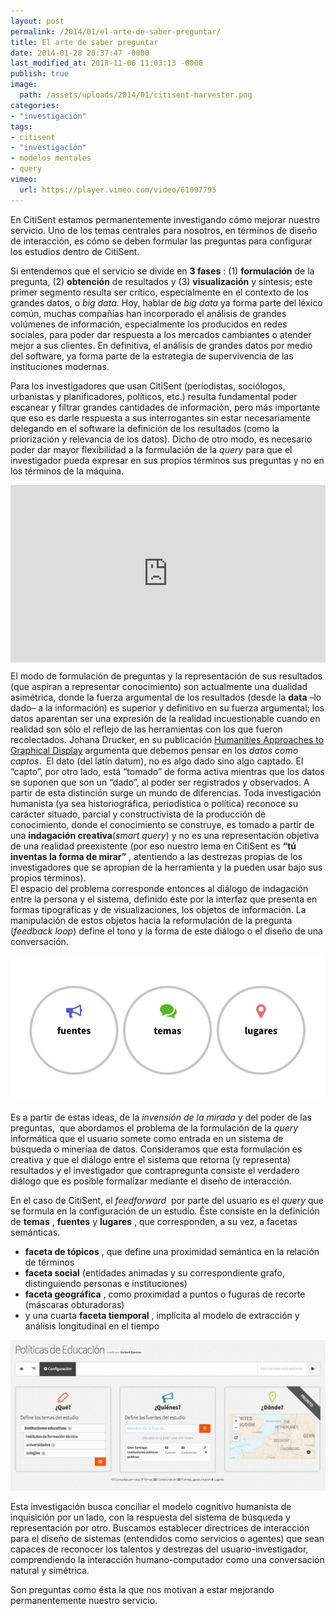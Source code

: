 ```yaml
---
layout: post
permalink: /2014/01/el-arte-de-saber-preguntar/
title: El arte de saber preguntar
date: 2014-01-28 20:37:47 -0000
last_modified_at: 2018-11-06 11:03:13 -0000
publish: true
image:
  path: /assets/uploads/2014/01/citisent-harvester.png
categories:
- "investigación"
tags:
- citisent
- "investigación"
- modelos mentales
- query
vimeo:
  url: https://player.vimeo.com/video/61097795
---
```

En CitiSent estamos permanentemente investigando cómo mejorar nuestro servicio. Uno de los temas centrales para nosotros, en términos de diseño de interacción, es cómo se deben formular las preguntas para configurar los estudios dentro de CitiSent.

Si entendemos que el servicio se divide en **3 fases** : (1) **formulación** de la pregunta, (2) **obtención** de resultados y (3) **visualización** y síntesis; este primer segmento resulta ser crítico, especialmente en el contexto de los grandes datos, o _big data_. Hoy, hablar de _big data_ ya forma parte del léxico común, muchas compañías han incorporado el análisis de grandes volúmenes de información, especialmente los producidos en redes sociales, para poder dar respuesta a los mercados cambiantes o atender mejor a sus clientes. En definitiva, el análisis de grandes datos por medio del software, ya forma parte de la estrategia de supervivencia de las instituciones modernas.

Para los investigadores que usan CitiSent (periodistas, sociólogos, urbanistas y planificadores, políticos, etc.) resulta fundamental poder escanear y filtrar grandes cantidades de información, pero más importante que eso es darle respuesta a sus interrogantes sin estar necesariamente delegando en el software la definición de los resultados (como la priorización y relevancia de los datos). Dicho de otro modo, es necesario poder dar mayor flexibilidad a la formulación de la _query_ para que el investigador pueda expresar en sus propios términos sus preguntas y no en los términos de la máquina.

<div style="padding:56.25% 0 0 0;position:relative;"><iframe src="https://player.vimeo.com/video/61097795?badge=0&amp;autopause=0&amp;player_id=0&amp;app_id=58479" frameborder="0" allow="autoplay; fullscreen; picture-in-picture; clipboard-write; encrypted-media" style="position:absolute;top:0;left:0;width:100%;height:100%;" title="Citisent: Investigación social en Internet"></iframe></div><script src="https://player.vimeo.com/api/player.js"></script>

El modo de formulación de preguntas y la representación de sus resultados (que aspiran a representar conocimiento) son actualmente una dualidad asimétrica, donde la fuerza argumental de los resultados (desde la **data** –lo dado– a la información) es superior y definitivo en su fuerza argumental; los datos aparentan ser una expresión de la realidad incuestionable cuando en realidad son sólo el reflejo de las herramientas con los que fueron recolectados. Johana Drucker, en su publicación [Humanities Approaches to Graphical Display](http://www.digitalhumanities.org/dhq/vol/5/1/000091/000091.html) argumenta que debemos pensar en los _datos como captos_.  El dato (del latín datum), no es algo dado sino algo captado. El “capto”, por otro lado, está “tomado” de forma activa mientras que los datos se suponen que son un “dado”, al poder ser registrados y observados. A partir de esta distinción surge un mundo de diferencias. Toda investigación humanista (ya sea historiográfica, periodística o política) reconoce su carácter situado, parcial y constructivista de la producción de conocimiento, donde el conocimiento se construye, es tomado a partir de una **indagación creativa**(_smart query_) y no es una representación objetiva de una realidad preexistente (por eso nuestro lema en CitiSent es **“tú inventas la forma de mirar”** , atentiendo a las destrezas propias de los investigadores que se apropian de la herramienta y la pueden usar bajo sus propios términos).  
El espacio del problema corresponde entonces al diálogo de indagación entre la persona y el sistema, definido éste por la interfaz que presenta en formas tipográficas y de visualizaciones, los objetos de información. La manipulación de estos objetos hacia la reformulación de la pregunta (_feedback loop_) define el tono y la forma de este diálogo o el diseño de una conversación.

![Fuentes, telas y lugares](/assets/uploads/2014/01/citisent-fuentes-temas-lugares.png)

Es a partir de estas ideas, de la _invensión de la mirada_ y del poder de las preguntas,  que abordamos el problema de la formulación de la _query_ informática que el usuario somete como entrada en un sistema de búsqueda o mineríaa de datos. Consideramos que esta formulación es creativa y que el diálogo entre el sistema que retorna (y representa) resultados y el investigador que contrapregunta consiste el verdadero diálogo que es posible formalizar mediante el diseño de interacción.

En el caso de CitiSent, el _feedforward_  por parte del usuario es el _query_ que se formula en la configuración de un estudio. Éste consiste en la definición de **temas** , **fuentes** y **lugares** , que corresponden, a su vez, a facetas semánticas.

* **faceta de tópicos** , que define una proximidad semántica en la relación de términos
* **faceta social** (entidades animadas y su correspondiente grafo, distinguiendo personas e instituciones)
* **faceta geográfica** , como proximidad a puntos o fuguras de recorte (máscaras obturadoras)
* y una cuarta **faceta tiemporal** , implícita al modelo de extracción y análisis longitudinal en el tiempo

![Configuración de un Estudio](/assets/uploads/2014/01/citisent-query.png)

Esta investigación busca conciliar el modelo cognitivo humanista de inquisición por un lado, con la respuesta del sistema de búsqueda y representación por otro. Buscamos establecer directrices de interacción para el diseño de sistemas (entendidos como servicios o agentes) que sean capaces de reconocer los talentos y destrezas del usuario-investigador, comprendiendo la interacción humano-computador como una conversación natural y simétrica.

Son preguntas como ésta la que nos motivan a estar mejorando permanentemente nuestro servicio.



